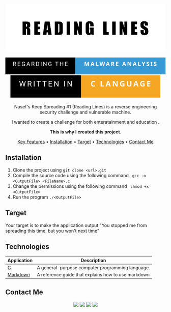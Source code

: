 
<div align="center">

<p align="center">
  <img src="supports/imgs/covers.png" />
</p>

<img src="supports/imgs/regarding-the-malware-analysis.svg"/>
<img src="supports/imgs/written-in-c-language.svg"/>
<br />
<br />
Nasef's Keep Spreading #1 (Reading Lines) is a reverse engineering security challenge and vulnerable machine.

I wanted to create a challenge for both enteratainment and education .

**This is why I created this project**.

[Key Features](#key-features) •
[Installation](#installation) •
[Target](#target) •
[Technologies](#technologies) •
[Contact Me](#contact-me) 



<!--![Main Image](githubcovers.png)-->


</div>

## Installation
1. Clone the project using ```git clone <url>.git```
2. Compile the source code using the following command ``` gcc -o <OutputFile> <FileName>.c```
3. Change the permissions using the following command ``` chmod +x <OutputFile>```
4. Run the program ```./<OutputFile>```
## Target

Your target is to make the application output "You stopped me from spreading this time, but you won't next time"

## Technologies

| Application                                         | Description                                  
| --------------------------------------------------- |---------------------------------------------           
| [C](https://simple.wikipedia.org/wiki/C_(programming_language))    | A general-purpose computer programming language.
| [Markdown](https://www.markdownguide.org/)    | A reference guide that explains how to use markdown                                 

## Contact Me
<p align="center">
<a href="https://www.linkedin.com/in/iamnasef/"><img src="https://img.shields.io/badge/LinkedIn-0077B5?style=for-the-badge&logo=linkedin&logoColor=white"/></a>
<a href="https://twitter.com/iamnasef"><img src="https://img.shields.io/badge/Twitter-1DA1F2?style=for-the-badge&logo=twitter&logoColor=white"/></a>
<a href="https://github.com/iamnasef"><img src="https://img.shields.io/badge/GitHub-100000?style=for-the-badge&logo=github&logoColor=white"/></a>
<a href="https://www.youtube.com/channel/UCx2qgl5gjP_oSK_mz674EtA"><img src="https://img.shields.io/badge/YouTube-FF0000?style=for-the-badge&logo=youtube&logoColor=white"/></a>
</p>